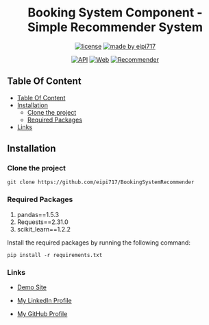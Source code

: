 <center> <h1>Booking System Component - Simple Recommender System</h1> </center>
<div align="center">

[![license](https://img.shields.io/github/license/dec0dOS/amazing-github-template.svg?style=flat-square)](LICENSE)
[![made by eipi717](https://img.shields.io/badge/made%20by-eipi717-ff1414.svg?style=flat-square)](https://www.linkedin.com/in/nicholas-ho-954053216/)

[![API](https://img.shields.io/badge/Backend-API-yellow)](https://github.com/eipi717/BookingSystemAPI)
[![Web](https://img.shields.io/badge/Frontend-Web-purple)](https://github.com/eipi717/BookingSystemWeb)
[![Recommender](https://img.shields.io/badge/Component-Reconneder-blue)](https://github.com/eipi717/BookingSystemRecommender)

</div>

## Table Of Content
  * [Table Of Content](#table-of-content)
  * [Installation](#installation)
    * [Clone the project](#clone-the-project)
    * [Required Packages](#required-packages)
  * [Links](#links)


## Installation

### Clone the project
```shell
git clone https://github.com/eipi717/BookingSystemRecommender
```

### Required Packages
1. pandas==1.5.3 
2. Requests==2.31.0 
3. scikit_learn==1.2.2

Install the required packages by running the following command:
```shell
pip install -r requirements.txt
```

### Links
- [Demo Site](https://demo-site.booking-system.tech/)

- [My LinkedIn Profile](https://www.linkedin.com/in/chun-him-ho-954053216/)

- [My GitHub Profile](https://github.com/eipi717)